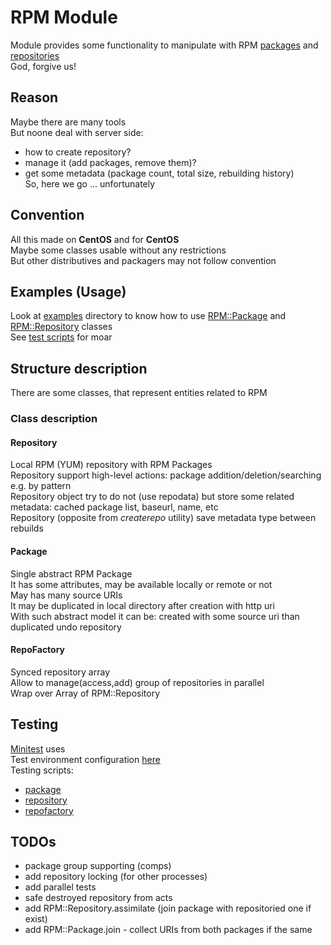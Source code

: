 RPM Module
==========
Module provides some functionality to manipulate with RPM [packages](README.md\#package) and [repositories](README.md\#repository)  
God, forgive us!  

Reason
------
Maybe there are many tools  
But noone deal with server side:  
- how to create repository?  
- manage it (add packages, remove them)?  
- get some metadata (package count, total size, rebuilding history)  
So, here we go ... unfortunately  

Convention
----------
All this made on **CentOS** and for **CentOS**  
Maybe some classes usable without any restrictions  
But other distributives and packagers may not follow convention  

Examples (Usage)
----------------
Look at [examples](examples) directory to know how to use [RPM::Package](examples/package.rb) and [RPM::Repository](examples/repository.rb) classes  
See [test scripts](test) for moar  

Structure description
---------------------
There are some classes, that represent entities related to RPM

### Class description
#### Repository
Local RPM (YUM) repository with RPM Packages  
Repository support high-level actions: package addition/deletion/searching e.g. by pattern  
Repository object try to do not (use repodata) but store some related metadata: cached package list, baseurl, name, etc  
Repository (opposite from *createrepo* utility) save metadata type between rebuilds  

#### Package
Single abstract RPM Package  
It has some attributes, may be available locally or remote or not  
May has many source URIs  
It may be duplicated in local directory after creation with http uri  
With such abstract model it can be: created with some source uri than duplicated undo repository  

#### RepoFactory
Synced repository array  
Allow to manage(access,add) group of repositories in parallel  
Wrap over Array of RPM::Repository

Testing
-------
[Minitest](https://github.com/seattlerb/minitest) uses  
Test environment configuration [here](test/env.rb)  
Testing scripts:  
- [package](test/package.rb)  
- [repository](test/repository.rb)  
- [repofactory](test/repofactory.rb)  

TODOs
-----
- package group supporting (comps)
- add repository locking (for other processes)
- add parallel tests
- safe destroyed repository from acts
- add RPM::Repository.assimilate (join package with repositoried one if exist)
- add RPM::Package.join - collect URIs from both packages if the same
